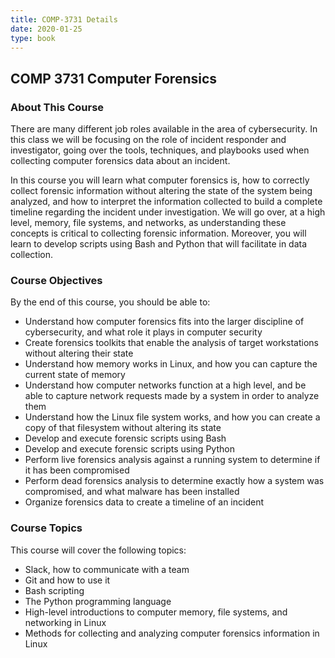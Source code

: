 ```yaml
---
title: COMP-3731 Details
date: 2020-01-25
type: book
---
```


## COMP 3731 Computer Forensics ##

### About This Course ###
There are many different job roles available in the area of cybersecurity. In this class we will be focusing on the role of incident responder and investigator, going over the tools, techniques, and playbooks used when collecting computer forensics data about an incident. 

In this course you will learn what computer forensics is, how to correctly collect forensic information without altering the state of the system being analyzed, and how to interpret the information collected to build a complete timeline regarding the incident under investigation. We will go over, at a high level, memory, file systems, and networks, as understanding these concepts is critical to collecting forensic information. Moreover, you will learn to develop scripts using Bash and Python that will facilitate in data collection. 

### Course Objectives ###
By the end of this course, you should be able to:

- Understand how computer forensics fits into the larger discipline of cybersecurity, and what role it plays in computer security
- Create forensics toolkits that enable the analysis of target workstations without altering their state
- Understand how memory works in Linux, and how you can capture the current state of memory
- Understand how computer networks function at a high level, and be able to capture network requests made by a system in order to analyze them
- Understand how the Linux file system works, and how you can create a copy of that filesystem without altering its state
- Develop and execute forensic scripts using Bash
- Develop and execute forensic scripts using Python
- Perform live forensics analysis against a running system to determine if it has been compromised
- Perform dead forensics analysis to determine exactly how a system was compromised, and what malware has been installed
- Organize forensics data to create a timeline of an incident 

### Course Topics ###
This course will cover the following topics:

- Slack, how to communicate with a team
- Git and how to use it
- Bash scripting
- The Python programming language 
- High-level introductions to computer memory, file systems, and networking in Linux
- Methods for collecting and analyzing computer forensics information in Linux
